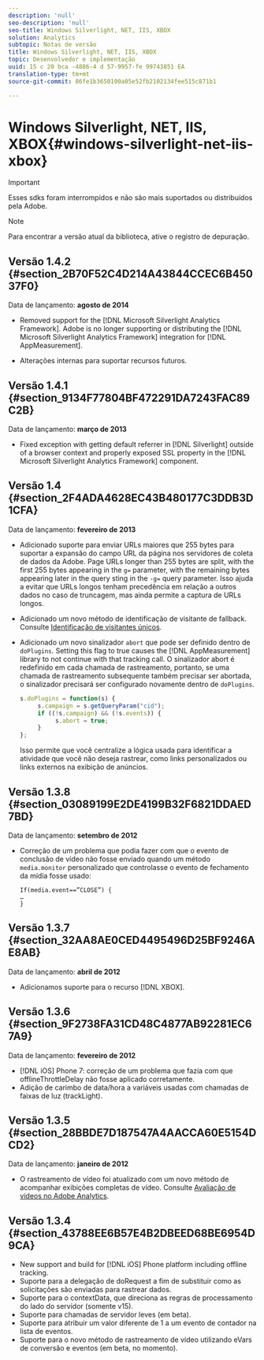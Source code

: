 ```yaml
---
description: 'null'
seo-description: 'null'
seo-title: Windows Silverlight, NET, IIS, XBOX
solution: Analytics
subtopic: Notas de versão
title: Windows Silverlight, NET, IIS, XBOX
topic: Desenvolvedor e implementação
uuid: 15 c 20 bca -4886-4 d 57-9957-fe 99743851 EA
translation-type: tm+mt
source-git-commit: 86fe1b3650100a05e52fb2102134fee515c871b1

---
```



# Windows Silverlight, NET, IIS, XBOX{#windows-silverlight-net-iis-xbox}

>[!IMPORTANT]
>
>Esses sdks foram interrompidos e não são mais suportados ou distribuídos pela Adobe.

>[!NOTE]
>
>Para encontrar a versão atual da biblioteca, ative o registro de depuração.

## Versão 1.4.2 {#section_2B70F52C4D214A43844CCEC6B45037F0}

Data de lançamento: **agosto de 2014**

* Removed support for the [!DNL Microsoft Silverlight Analytics Framework]. Adobe is no longer supporting or distributing the [!DNL Microsoft Silverlight Analytics Framework] integration for [!DNL AppMeasurement].

* Alterações internas para suportar recursos futuros.

## Versão 1.4.1 {#section_9134F77804BF472291DA7243FAC89C2B}

Data de lançamento: **março de 2013**

* Fixed exception with getting default referrer in [!DNL Silverlight] outside of a browser context and properly exposed SSL property in the [!DNL Microsoft Silverlight Analytics Framework] component.

## Versão 1.4 {#section_2F4ADA4628EC43B480177C3DDB3D1CFA}

Data de lançamento: **fevereiro de 2013**

* Adicionado suporte para enviar URLs maiores que 255 bytes para suportar a expansão do campo URL da página nos servidores de coleta de dados da Adobe. Page URLs longer than 255 bytes are split, with the first 255 bytes appearing in the `g=` parameter, with the remaining bytes appearing later in the query sting in the `-g=` query parameter. Isso ajuda a evitar que URLs longos tenham precedência em relação a outros dados no caso de truncagem, mas ainda permite a captura de URLs longos.

* Adicionado um novo método de identificação de visitante de fallback. Consulte [Identificação de visitantes únicos](https://marketing.adobe.com/resources/help/en_US/sc/implement/index.html?f=c_identifying_unique_visitors).
* Adicionado um novo sinalizador `abort` que pode ser definido dentro de `doPlugins`. Setting this flag to true causes the [!DNL AppMeasurement] library to not continue with that tracking call. O sinalizador abort é redefinido em cada chamada de rastreamento, portanto, se uma chamada de rastreamento subsequente também precisar ser abortada, o sinalizador precisará ser configurado novamente dentro de `doPlugins`.

   ```js
   s.doPlugins = function(s) { 
        s.campaign = s.getQueryParam("cid"); 
        if ((!s.campaign) && (!s.events)) { 
             s.abort = true; 
        } 
   };
   ```

   Isso permite que você centralize a lógica usada para identificar a atividade que você não deseja rastrear, como links personalizados ou links externos na exibição de anúncios.

## Versão 1.3.8 {#section_03089199E2DE4199B32F6821DDAED7BD}

Data de lançamento: **setembro de 2012**

* Correção de um problema que podia fazer com que o evento de conclusão de vídeo não fosse enviado quando um método `media.monitor` personalizado que controlasse o evento de fechamento da mídia fosse usado:

   ```
   If(media.event==”CLOSE”) { 
   … 
   } 
   ```

## Versão 1.3.7 {#section_32AA8AE0CED4495496D25BF9246AE8AB}

Data de lançamento: **abril de 2012**

* Adicionamos suporte para o recurso [!DNL XBOX].

## Versão 1.3.6 {#section_9F2738FA31CD48C4877AB92281EC67A9}

Data de lançamento: **fevereiro de 2012**

* [!DNL iOS] Phone 7: correção de um problema que fazia com que offlineThrottleDelay não fosse aplicado corretamente.
* Adição de carimbo de data/hora a variáveis usadas com chamadas de faixas de luz (trackLight).

## Versão 1.3.5 {#section_28BBDE7D187547A4AACCA60E5154DCD2}

Data de lançamento: **janeiro de 2012**

* O rastreamento de vídeo foi atualizado com um novo método de acompanhar exibições completas de vídeo. Consulte [Avaliação de vídeos no Adobe Analytics](https://marketing.adobe.com/resources/help/en_US/sc/appmeasurement/video/index.html).

## Versão 1.3.4 {#section_43788EE6B57E4B2DBEED68BE6954D9CA}

* New support and build for [!DNL iOS] Phone platform including offline tracking.
* Suporte para a delegação de doRequest a fim de substituir como as solicitações são enviadas para rastrear dados.
* Suporte para o contextData, que direciona as regras de processamento do lado do servidor (somente v15).
* Suporte para chamadas de servidor leves (em beta).
* Suporte para atribuir um valor diferente de 1 a um evento de contador na lista de eventos.
* Suporte para o novo método de rastreamento de vídeo utilizando eVars de conversão e eventos (em beta, no momento).

